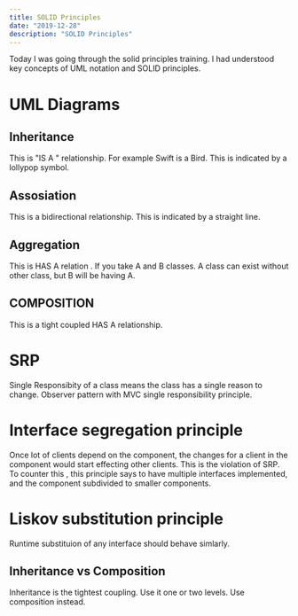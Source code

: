 ```yaml
---
title: SOLID Principles
date: "2019-12-28"
description: "SOLID Principles"
---
```



Today I was going through the solid principles training. I had understood key concepts of UML notation and SOLID principles.

# UML Diagrams

## Inheritance 

This is "IS A " relationship. For example Swift is a Bird. This is indicated by a lollypop symbol. 

## Assosiation
This is a bidirectional relationship. This is indicated by a straight line.

## Aggregation
This is HAS A relation . If you take A and B classes. A class can exist without other class, but B will be having A.

## COMPOSITION
This is a tight coupled HAS A relationship.

# SRP
Single Responsibity of a class means the class has a single reason to change. 
Observer pattern with MVC  single responsibility principle.

# Interface segregation principle
Once lot of clients depend on the component, the changes for a client in the component would start effecting other clients. This is the violation of SRP. 
To counter this , this principle says to have multiple interfaces implemented, and the component subdivided to smaller components.

# Liskov substitution principle
Runtime substituion of any interface should behave simlarly.

## Inheritance vs Composition
Inheritance is the tightest coupling. Use it one or two levels. Use composition instead.

